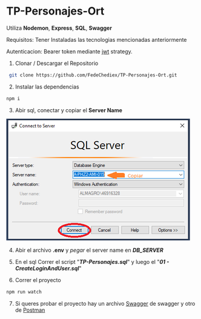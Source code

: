 # TP-Personajes-Ort
Utiliza **Nodemon**, **Express**, **SQL**, **Swagger**

Requisitos: Tener Instaladas las tecnologias mencionadas anteriormente

Autenticacion: Bearer token mediante [jwt](https://jwt.io/) strategy.  

1. Clonar / Descargar el Repositorio
   
```bash
 git clone https://github.com/FedeChediex/TP-Personajes-Ort.git
```
2. Instalar las dependencias
```bash
npm i 
```

3. Abir sql, conectar y copiar el  **Server Name**

![](/ReadmeImg/Sql-Server-Name.PNG)

4. Abir el archivo **.env** y *pegar* el server name en ***DB_SERVER***
5. En el sql Correr el script "***TP-Personajes.sql***" y luego el "***01 - CreateLoginAndUser.sql***"

6. Correr el proyecto
```bash
npm run watch
```	
7. Si queres probar el proyecto hay un archivo [Swagger](./SwaggerPersonajes.yaml) de swagger y otro de [Postman](./TP_PERSONAJES.postman_collection.json)


    
